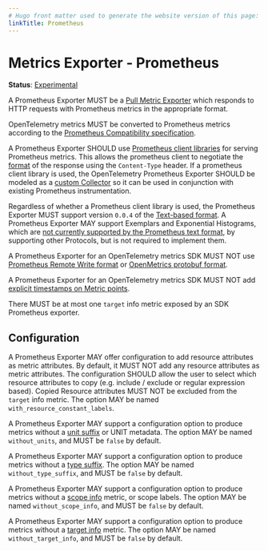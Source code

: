```yaml
---
# Hugo front matter used to generate the website version of this page:
linkTitle: Prometheus
---
```


# Metrics Exporter - Prometheus

**Status**: [Experimental](../../document-status.md)

A Prometheus Exporter MUST be a [Pull Metric Exporter](../sdk.md#pull-metric-exporter)
which responds to HTTP requests with Prometheus metrics in the appropriate format.

OpenTelemetry metrics MUST be converted to Prometheus metrics according to the
[Prometheus Compatibility specification](../../compatibility/prometheus_and_openmetrics.md).

A Prometheus Exporter SHOULD use
[Prometheus client libraries](https://prometheus.io/docs/instrumenting/clientlibs/)
for serving Prometheus metrics. This allows the prometheus client to negotiate
the [format](https://github.com/prometheus/docs/blob/main/content/docs/instrumenting/exposition_formats.md)
of the response using the `Content-Type` header. If a prometheus client library
is used, the OpenTelemetry Prometheus Exporter SHOULD be modeled as a
[custom Collector](https://prometheus.io/docs/instrumenting/writing_clientlibs/#overall-structure)
so it can be used in conjunction with existing Prometheus instrumentation.

Regardless of whether a Prometheus client library is used, the Prometheus
Exporter MUST support version `0.0.4` of the
[Text-based format](https://github.com/prometheus/docs/blob/main/content/docs/instrumenting/exposition_formats.md#text-based-format).
A Prometheus Exporter MAY support Exemplars and Exponential Histograms,
which are [not currently supported by the Prometheus text format](../../compatibility/prometheus_and_openmetrics.md#differences-between-prometheus-formats),
by supporting other Protocols, but is not required to implement them.

A Prometheus Exporter for an OpenTelemetry metrics SDK MUST NOT use
[Prometheus Remote Write format](https://github.com/prometheus/prometheus/blob/main/prompb/remote.proto)
or [OpenMetrics protobuf format](https://github.com/OpenObservability/OpenMetrics/blob/main/specification/OpenMetrics.md#protobuf-format).

A Prometheus Exporter for an OpenTelemetry metrics SDK MUST NOT add
[explicit timestamps on Metric points](https://github.com/OpenObservability/OpenMetrics/blob/main/specification/OpenMetrics.md#metric).

There MUST be at most one `target` info metric exposed by an SDK
Prometheus exporter.

## Configuration

A Prometheus Exporter MAY offer configuration to add resource attributes as metric attributes.
By default, it MUST NOT add any resource attributes as metric attributes.
The configuration SHOULD allow the user to select which resource attributes to copy (e.g.
include / exclude or regular expression based). Copied Resource attributes MUST NOT be
excluded from the `target` info metric. The option MAY be named `with_resource_constant_labels`.

A Prometheus Exporter MAY support a configuration option to produce metrics without a [unit suffix](../../compatibility/prometheus_and_openmetrics.md#metric-metadata)
or UNIT metadata. The option MAY be named `without_units`, and MUST be `false` by default.

A Prometheus Exporter MAY support a configuration option to produce metrics without a [type suffix](../../compatibility/prometheus_and_openmetrics.md#metric-metadata).
The option MAY be named `without_type_suffix`, and MUST be `false` by default.

A Prometheus Exporter MAY support a configuration option to produce metrics without a [scope info](../../compatibility/prometheus_and_openmetrics.md#instrumentation-scope-1)
metric, or scope labels. The option MAY be named `without_scope_info`, and MUST be `false` by default.

A Prometheus Exporter MAY support a configuration option to produce metrics without a [target info](../../compatibility/prometheus_and_openmetrics.md#resource-attributes-1)
metric. The option MAY be named `without_target_info`, and MUST be `false` by default.
